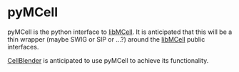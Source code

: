# pyMCell #

pyMCell is the python interface to [libMCell](libMCell.md). It is anticipated that this will be a thin wrapper (maybe SWIG or SIP or ...?) around the [libMCell](libMCell.md) public interfaces.

[CellBlender](CellBlender.md) is anticipated to use pyMCell to achieve its functionality.